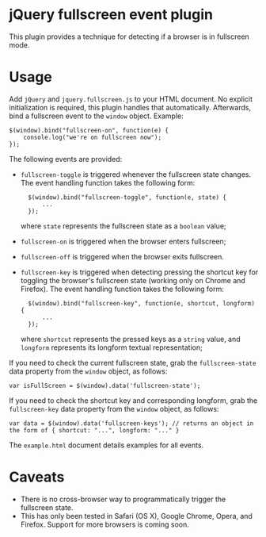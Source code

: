 # jQuery fullscreen event plugin

This plugin provides a technique for detecting if a browser is in fullscreen mode.

# Usage

Add `jQuery` and `jquery.fullscreen.js` to your HTML document. No explicit initialization is required, this plugin handles that automatically. Afterwards, bind a fullscreen event to the `window` object. Example:

    $(window).bind("fullscreen-on", function(e) {
        console.log("we're on fullscreen now");
    });

The following events are provided:

* `fullscreen-toggle` is triggered whenever the fullscreen state changes. The event handling function takes the following form:
        
        $(window).bind("fullscreen-toggle", function(e, state) {
            ...
        });

    where `state` represents the fullscreen state as a `boolean` value;

* `fullscreen-on` is triggered when the browser enters fullscreen;
* `fullscreen-off` is triggered when the browser exits fullscreen.
* `fullscreen-key` is triggered when detecting pressing the shortcut key for toggling the browser's fullscreen state (working only on Chrome and Firefox). The event handling function takes the following form:

        $(window).bind("fullscreen-key", function(e, shortcut, longform) {
            ...
        });

    where `shortcut` represents the pressed keys as a `string` value, and `longform` represents its longform textual representation;

If you need to check the current fullscreen state, grab the `fullscreen-state` data property from the `window` object, as follows:

    var isFullScreen = $(window).data('fullscreen-state');

If you need to check the shortcut key and corresponding longform, grab the `fullscreen-key` data property from the `window` object, as follows:

    var data = $(window).data('fullscreen-keys'); // returns an object in the form of { shortcut: "...", longform: "..." }

The `example.html` document details examples for all events.

# Caveats

* There is no cross-browser way to programmatically trigger the fullscreen state.
* This has only been tested in Safari (OS X), Google Chrome, Opera, and Firefox. Support for more browsers is coming soon.

